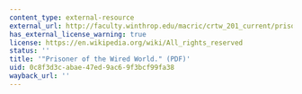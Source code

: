 ```yaml
---
content_type: external-resource
external_url: http://faculty.winthrop.edu/macric/crtw_201_current/prisoners.pdf
has_external_license_warning: true
license: https://en.wikipedia.org/wiki/All_rights_reserved
status: ''
title: '"Prisoner of the Wired World." (PDF)'
uid: 0c8f3d3c-abae-47ed-9ac6-9f3bcf99fa38
wayback_url: ''
---
```

